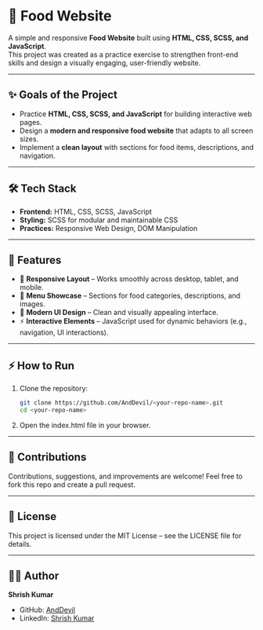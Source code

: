 # 🍔 Food Website

A simple and responsive **Food Website** built using **HTML, CSS, SCSS, and JavaScript**.  
This project was created as a practice exercise to strengthen front-end skills and design a visually engaging, user-friendly website.  

---

## ✨ Goals of the Project
- Practice **HTML, CSS, SCSS, and JavaScript** for building interactive web pages.  
- Design a **modern and responsive food website** that adapts to all screen sizes.  
- Implement a **clean layout** with sections for food items, descriptions, and navigation.  

---

## 🛠️ Tech Stack
- **Frontend:** HTML, CSS, SCSS, JavaScript  
- **Styling:** SCSS for modular and maintainable CSS  
- **Practices:** Responsive Web Design, DOM Manipulation  

---

## 🚀 Features
- 🍕 **Responsive Layout** – Works smoothly across desktop, tablet, and mobile.  
- 📖 **Menu Showcase** – Sections for food categories, descriptions, and images.  
- 🎨 **Modern UI Design** – Clean and visually appealing interface.  
- ⚡ **Interactive Elements** – JavaScript used for dynamic behaviors (e.g., navigation, UI interactions).

---

## ⚡ How to Run
1. Clone the repository:  
   ```bash
   git clone https://github.com/AndDevil/<your-repo-name>.git
   cd <your-repo-name>
   ```

2. Open the index.html file in your browser.




---

## 🤝 Contributions

Contributions, suggestions, and improvements are welcome!
Feel free to fork this repo and create a pull request.


---

## 📄 License

This project is licensed under the MIT License – see the LICENSE file for details.


---

## 👨‍💻 Author
**Shrish Kumar**  
- GitHub: [AndDevil](https://github.com/AndDevil)  
- LinkedIn: [Shrish Kumar](https://www.linkedin.com/in/shrish-k-83821212a/)
